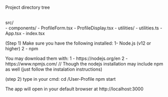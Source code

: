 <p>Project directory tree</p>
<br>src/</br>  
  - components/  
    - ProfileForm.tsx  
    - ProfileDisplay.tsx  
  - utilities/  
    - utilities.ts  
  - App.tsx  
  - index.tsx  


<p>(Step 1) 
Make sure you have the following installed:
1- Node.js (v12 or higher)
2 - npm</p>

<p>You may download them with:
1 - https://nodejs.org/en
2 - https://www.npmjs.com/
// Though the nodejs installation may include npm as well (just follow the instalation instructions)</p>

<p>(step 2)
type in your cmd:
cd <path to directory>/User-Profile
npm start</p>

The app will open in your default browser at http://localhost:3000
